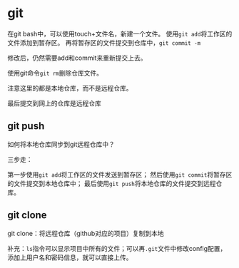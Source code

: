 # git

在git bash中，可以使用touch+文件名，新建一个文件。
使用`git add`将工作区的文件添加到暂存区。
再将暂存区的文件提交到仓库中，`git commit -m`

修改后，仍然需要add和commit来重新提交上去。

使用git命令`git rm`删除仓库文件。

注意这里的都是本地仓库，而不是远程仓库。

最后提交到网上的仓库是远程仓库

## git push

如何将本地仓库同步到git远程仓库中？  

三步走：  

第一步使用`git add`将工作区的文件发送到暂存区；
然后使用`git commit`将暂存区的文件提交到本地仓库中；
最后使用`git push`将本地仓库的文件提交到远程仓库。

## git clone

git clone：将远程仓库（github对应的项目）复制到本地

补充：`ls`指令可以显示项目中所有的文件；可以再`.git`文件中修改config配置，添加上用户名和密码信息，就可以直接上传。
